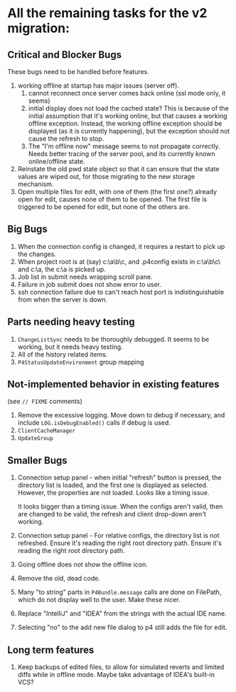 # All the remaining tasks for the v2 migration:


## Critical and Blocker Bugs

These bugs need to be handled before features.

1. working offline at startup has major issues (server off).
    1. cannot reconnect once server comes back online (ssl mode only, it seems)
    1. initial display does not load the cached state?  This is
       because of the initial assumption that it's working online,
       but that causes a working offline exception.  Instead, the
       working offline exception should be displayed (as it is
       currently happening), but the exception should not cause
       the refresh to stop.
    1. The "I'm offline now" message seems to not propagate correctly.
       Needs better tracing of the server pool, and its currently
       known online/offline state.
1. Reinstate the old pwd state object so that it can ensure that the
   state values are wiped out, for those migrating to the new storage
   mechanism.
1. Open multiple files for edit, with one of them (the first one?) already
   open for edit, causes none of them to be opened.
   The first file is triggered to be opened for edit, but none of the
   others are.


## Big Bugs


1. When the connection config is changed, it requires a restart to pick up the changes.
1. When project root is at (say) c:\a\b\c\, and .p4config exists in c:\a\b\c\ and c:\a, the
   c:\a is picked up.
1. Job list in submit needs wrapping scroll pane.
1. Failure in job submit does not show error to user.
1. ssh connection failure due to can't reach host port is indistinguishable from
   when the server is down.



## Parts needing heavy testing

1. `ChangeListSync` needs to be thoroughly debugged.  It seems to be working, but it
   needs heavy testing.
1. All of the history related items.
1. `P4StatusUpdateEnvironment` group mapping


## Not-implemented behavior in existing features

(see `// FIXME` comments)

1. Remove the excessive logging.  Move down to debug if necessary,
   and include `LOG.isDebugEnabled()` calls if debug is used.
1. `ClientCacheManager`
1. `UpdateGroup`


## Smaller Bugs

1. Connection setup panel - when initial "refresh" button is pressed, the directory list
   is loaded, and the first one is displayed as selected.  However, the properties are
   not loaded.  Looks like a timing issue.
   
   It looks bigger than a timing issue.  When the configs aren't valid, then are changed
   to be valid, the refresh and client drop-down aren't working.
1. Connection setup panel - For relative configs, the directory list is not refreshed.
   Ensure it's reading the right root directory path.
   Ensure it's reading the right root directory path.
1. Going offline does not show the offline icon.
1. Remove the old, dead code.
1. Many "to string" parts in `P4Bundle.message` calls are done on FilePath, which
   do not display well to the user.  Make these nicer.
1. Replace "IntelliJ" and "IDEA" from the strings with the actual IDE name.
1. Selecting "no" to the add new file dialog to p4 still adds the file for edit.


## Long term features

1. Keep backups of edited files, to allow for simulated reverts and limited diffs while in
   offline mode.  Maybe take advantage of IDEA's built-in VCS?

